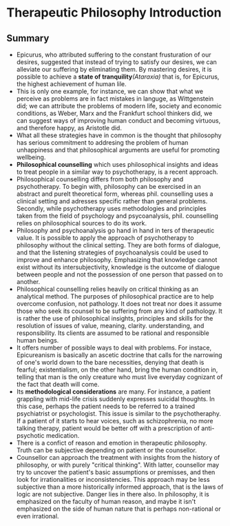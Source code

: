 # Therapeutic Philosophy Introduction

## Summary

- Epicurus, who attributed suffering to the constant frusturation of our desires, suggested that instead of trying to satisfy our desires, we can alleviate our suffering by eliminating them. By mastering desires, it is possible to achieve a **state of tranquility**_(Ataraxia)_ that is, for Epicurus, the highest achievement of human lile.
- This is only one example, for instance, we can show that what we perceive as problems are in fact mistakes in languge, as Wittgenstein did; we can attribute the problems of modern life, society and economic conditions, as Weber, Marx and the Frankfurt school thinkers did, we can suggest ways of improving human conduct and becoming virtuous, and therefore happy, as Aristotle did.
- What all these strategies have in common is the thought that philosophy has serious commitment to addresing the problem of human unhappiness and that philosophical arguments are useful for promoting wellbeing.
- **Philosophical counselling** which uses philosophical insights and ideas to treat people in a similar way to psychotherapy, is a recent approach.
- Philosophical counselling differs from both philosophy and psychotherapy. To begin with, philosophy can be exercised in an abstract and purelt theoretical form, whereas phil. counselling uses a clinical setting and adresses specific rather than general problems. Secondly, while psychotherapy uses methodologies and principles taken from the field of psychology and psycoanalysis, phil. counselling relies on philosophical sources to do its work.
- Philosophy and psychoanalysis go hand in hand in ters of therapeutic value. It is possible to apply the approach of psychotherapy to philosophy without the clinical setting. They are both forms of dialogue, and that the listening strategies of psychoanalysis could be used to improve and enhance philosophy. Emphasizing that knowledge cannot exist without its intersubjectivity, knowledge is the outcome of dialogue between people and not the possession of one person that passed on to another.
- Philosophical counselling relies heavily on critical thinking as an analytical method. The purposes of philosophical practice are to help overcome confusion, not pathology. It does not treat nor does it assume those who seek its counsel to be suffering from any kind of pathology. It is rather the use of philosophical insights, principles and skills for the resolution of issues of value, meaning, clarity. understanding, and responsibility. Its clients are assumed to be rational and responsible human beings.
- It offers number of possible ways to deal with problems. For instace, Epicureanism is basically an ascetic doctrine that calls for the narrowing of one's world down to the bare necessities, denying that death is fearful; existentialism, on the other hand, bring the human condition in, telling that man is the only creature who must live everyday cognizant of the fact that death will come. 
- Its **methodological considerations** are many. For instance, a patient grappling with mid-life crisis suddenly expresses suicidal thoughts. In this case, perhaps the patient needs to be referred to a trained psychiatrist or psychologist. This issue is similar to the psychotheraphy. If a patient of it starts to hear voices, such as schizophrenia, no more talking therapy, patient would be better off with a prescription of anti-psychotic medication.
- There is a confict of reason and emotion in therapeutic philosophy. Truth can be subjective depending on patient or the counsellor. 
- Counsellor can approach the treatment with insights from the history of philosophy, or with purely "critical thinking". With latter, counsellor may try to uncover the patient's basic assumptions or premisses, and then look for irrationalities or inconsistencies. This approach may be less subjective than a more historically informed approach, that is the laws of logic are not subjective. Danger lies in there also. In philosophy, it is emphasized on the faculty of human reason, and maybe it isn't emphasized on the side of human nature that is perhaps non-rational or even irrational.